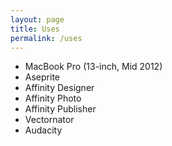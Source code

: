 ```yaml
---
layout: page
title: Uses
permalink: /uses
---
```

- MacBook Pro (13-inch, Mid 2012)
- Aseprite
- Affinity Designer
- Affinity Photo
- Affinity Publisher
- Vectornator
- Audacity